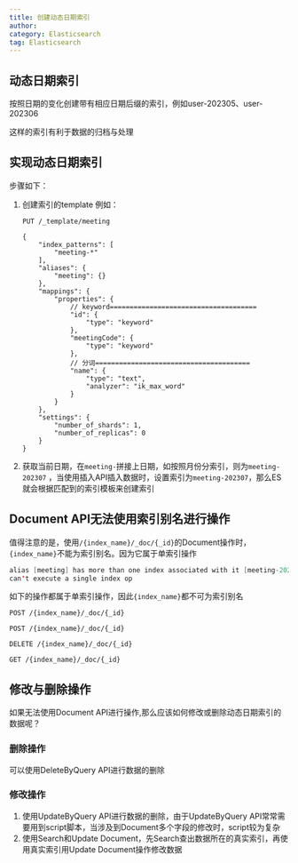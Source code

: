 ```yaml
---
title: 创建动态日期索引
author:
category: Elasticsearch
tag: Elasticsearch
---
```


## 动态日期索引

按照日期的变化创建带有相应日期后缀的索引，例如user-202305、user-202306

这样的索引有利于数据的归档与处理

## 实现动态日期索引

步骤如下：

1. 创建索引的template
   例如：
    ```http request
    PUT /_template/meeting
   
    {
        "index_patterns": [
            "meeting-*"
        ],
        "aliases": {
            "meeting": {}
        },
        "mappings": {
            "properties": {
                // keyword=====================================
                "id": {
                    "type": "keyword"
                },
                "meetingCode": {
                    "type": "keyword"
                },
                // 分词=======================================
                "name": {
                    "type": "text",
                    "analyzer": "ik_max_word"
                }
            }
        },
        "settings": {
            "number_of_shards": 1,
            "number_of_replicas": 0
        }
    }
    ```
2. 获取当前日期，在`meeting-`拼接上日期，如按照月份分索引，则为`meeting-202307`
   ，当使用插入API插入数据时，设置索引为`meeting-202307`，那么ES就会根据匹配到的索引模板来创建索引

## Document API无法使用索引别名进行操作

值得注意的是，使用`/{index_name}/_doc/{_id}`的Document操作时，`{index_name}`不能为索引别名。因为它属于单索引操作

```java
alias [meeting] has more than one index associated with it [meeting-2023-08-10, meeting-2023-08-11, meeting-202308, meeting_v2], 
can't execute a single index op
```

如下的操作都属于单索引操作，因此`{index_name}`都不可为索引别名

```http request
POST /{index_name}/_doc/{_id}

POST /{index_name}/_doc/{_id}

DELETE /{index_name}/_doc/{_id}

GET /{index_name}/_doc/{_id}
```

## 修改与删除操作

如果无法使用Document API进行操作,那么应该如何修改或删除动态日期索引的数据呢？

### 删除操作

可以使用DeleteByQuery API进行数据的删除

### 修改操作

1. 使用UpdateByQuery API进行数据的删除，由于UpdateByQuery API常常需要用到script脚本，当涉及到Document多个字段的修改时，script较为复杂
2. 使用Search和Update Document，先Search查出数据所在的真实索引，再使用真实索引用Update Document操作修改数据
